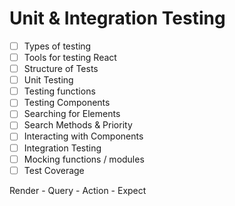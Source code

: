 # Unit & Integration Testing

- [ ] Types of testing
- [ ] Tools for testing React
- [ ] Structure of Tests
- [ ] Unit Testing
- [ ] Testing functions
- [ ] Testing Components
- [ ] Searching for Elements
- [ ] Search Methods & Priority
- [ ] Interacting with Components
- [ ] Integration Testing
- [ ] Mocking functions / modules
- [ ] Test Coverage

Render - Query - Action - Expect